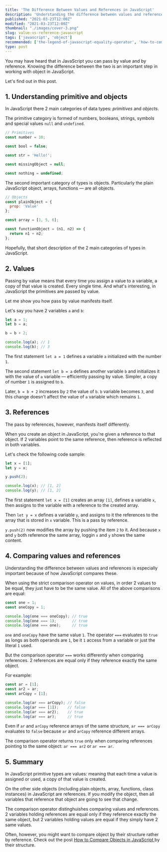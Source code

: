 ```yaml
---
title: 'The Difference Between Values and References in JavaScript'
description: 'Understanding the difference between values and references is an important step to effective working with object in JavaScript.'
published: "2021-03-23T12:00Z"
modified: "2021-03-23T12:00Z"
thumbnail: "./images/cover-3.png"
slug: value-vs-reference-javascript
tags: ['javascript', 'object']
recommended: ['the-legend-of-javascript-equality-operator', 'how-to-compare-objects-in-javascript']
type: post
---
```


You may have heard that in JavaScript you can pass by value and by reference. Knowing the difference between the two is an important step in working with object in JavaScript.   

Let's find out in this post.  

## 1. Understanding primitive and objects

In JavaScript there 2 main categories of data types: *primitives* and *objects*.  

The primitive category is formed of numbers, booleans, strings, symbols and special values `null` and `undefined`.  

```javascript
// Primitives
const number = 10;

const bool = false;

const str = 'Hello!';

const missingObject = null;

const nothing = undefined;
```

The second important category of types is objects. Particularly the plain JavaScript object, arrays, functions &mdash; are all objects.  

```javascript
// Objects
const plainObject = {
  prop: 'Value'
};

const array = [1, 5, 6];

const functionObject = (n1, n2) => {
  return n1 + n2;
};
```

Hopefully, that short description of the 2 main categories of types in JavaScript.  

## 2. Values

Passing by value means that every time you assign a value to a variable, a copy of that value is created. Every single time. And what's interesting, in JavaScript
the primitives are passed by value.  

Let me show you how pass by value manifests itself.  

Let's say you have 2 variables `a` and `b`:

```javascript
let a = 1;
let b = a;

b = b + 2;

console.log(a); // 1
console.log(b); // 3
```

The first statement `let a = 1` defines a variable `a` initialized with the number `1`.  

The second statement `let b = a` defines another variable `b` and initializes it with the value of `a` variable &mdash; efficiently passing by value. Simpler, a copy of number `1` is assigned to `b`.  

Later, `b = b + 2` increases by `2` the value of `b`. `b` variable becomes `3`, and this change doesn't affect the value of `a` variable which remains `1`.  

## 3. References

The pass by references, however, manifests itself differently.  

When you create an object in JavaScript, you're given a reference to that object. If 2 variables point to the same reference, then reference is reflected in both variables.  

Let's check the following code sample:

```javascript
let x = [1];
let y = x;

y.push(2);

console.log(x); // [1, 2]
console.log(y); // [1, 2]
```

The first statement `let x = [1]` creates an array `[1]`, defines a variable `x`, then assigns to the variable with a reference to the created array.  

Then `let y = x` defines a variable `y`, and assigns to it the references to the array that is stored in `x` variable. This is a pass by reference.  

`y.push(2)` now modifies the array by pushing the item `2` to it. And because `x` and `y` both reference the same array, loggin `x` and `y` shows the same content.  

## 4. Comparing values and references

Understanding the difference between values and references is especially important because of how JavaScript compares these.  

When using the strict comparison operator on values, in order 2 values to be equal, they just have to be the same value. All of the above comparisons are equal:

```javascript
const one = 1;
const oneCopy = 1;

console.log(one === oneCopy); // true
console.log(one === 1);       // true
console.log(one === one);     // true
```

`one` and `oneCopy` have the same value `1`. The operator `===` evaluates to `true` as longs as both operands are `1`, be it `1` access from a variable or just the literal `1` used.  

But the comparison operator `===` works differently when comparing references. 2 references are equal only if they reference exactly the same object. 

For example:

```javascript
const ar = [1];
const ar2 = ar;
const arCopy = [1];

console.log(ar === arCopy); // false
console.log(ar === [1]);    // false
console.log(ar === ar2);    // true
console.log(ar === ar);     // true
```

Even if `ar` and `arCopy` reference arrays of the same structure, `ar === arCopy` evaluates to `false` because `ar` and `arCopy` reference different arrays.  

The comparison operator returns `true` only when comparing references pointing to the same object: `ar === ar2` or `ar === ar`.  

## 5. Summary

In JavaScript primitive types are values: meaning that each time a value is assigned or used, a copy of that value is created.  

On the other side objects (including plain objects, array, functions, class instances) in JavaScript are references. If you modify the object, then all variables
that reference that object are going to see that change.  

The comparison operator distinghuishes comparing values and references. 2 variables holding references are equal only if they reference exactly the same object, but 2 variables holding values are equal if they simply have 2 same values.  

Often, however, you might want to compare object by their structure rather by reference. Check out the post [How to Compare Objects in JavaScript
](/how-to-compare-objects-in-javascript) by their structure.  